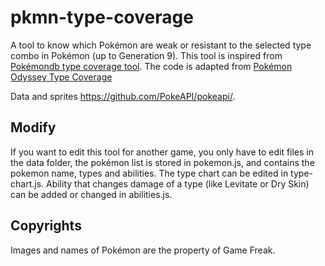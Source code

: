 # pkmn-type-coverage

A tool to know which Pokémon are weak or resistant to the selected type combo in Pokémon (up to Generation 9). This tool is inspired from [Pokémondb type coverage tool](https://pokemondb.net/tools/type-coverage). The code is adapted from [Pokémon Odyssey Type Coverage](https://github.com/nterrien/pkmn-odyssey-type-coverage)

Data and sprites https://github.com/PokeAPI/pokeapi/.

## Modify
If you want to edit this tool for another game, you only have to edit files in the data folder, the pokémon list is stored in pokemon.js, and contains the pokemon name, types and abilities. The type chart can be edited in type-chart.js. Ability that changes damage of a type (like Levitate or Dry Skin) can be added or changed in abilities.js.

## Copyrights
Images and names of Pokémon are the property of Game Freak.